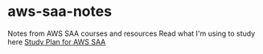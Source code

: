 # aws-saa-notes
Notes from AWS SAA courses and resources
Read what I'm using to study here [Study Plan for AWS SAA](https://msguery.net/aws-certified/)
